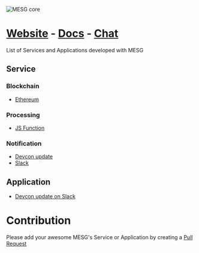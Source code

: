 ![MESG core](https://cdn.rawgit.com/mesg-foundation/awesome-mesg/master/logo.svg)

# [Website](https://mesg.tech/) - [Docs](https://docs.mesg.tech/) - [Chat](https://discordapp.com/invite/5tVTHJC)

List of Services and Applications developed with MESG

## Service

### Blockchain

- [Ethereum](https://github.com/mesg-foundation/service-ethereum)

### Processing

- [JS Function](https://github.com/mesg-foundation/service-js-function)

### Notification

- [Devcon update](https://github.com/mesg-foundation/service-devcon-update)
- [Slack](https://github.com/mesg-foundation/service-slack)

## Application

- [Devcon update on Slack](https://github.com/mesg-foundation/application-devcon-update-on-slack)

# Contribution

Please add your awesome MESG's Service or Application by creating a [Pull Request](https://github.com/mesg-foundation/awesome-mesg/pulls)
